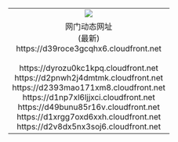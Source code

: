 ﻿<table>
  <tr></tr>
  <tr><td colspan=2 align=center><img src="https://d39roce3gcqhx6.cloudfront.net/Up/oGate.jpg" /></td></tr>
  <tr><td colspan=2 align=center>网门动态网址<br/>(最新)
<br>https://d39roce3gcqhx6.cloudfront.net
<br/>
<br>https://dyrozu0kc1kpq.cloudfront.net
<br>https://d2pnwh2j4dmtmk.cloudfront.net
<br>https://d2393mao171xm8.cloudfront.net
<br>https://d1np7xl6ljjxci.cloudfront.net
<br>https://d49bunu85r16v.cloudfront.net
<br>https://d1xrgg7oxd6xxh.cloudfront.net
<br>https://d2v8dx5nx3soj6.cloudfront.net
    </td>
  </tr>
</table>
